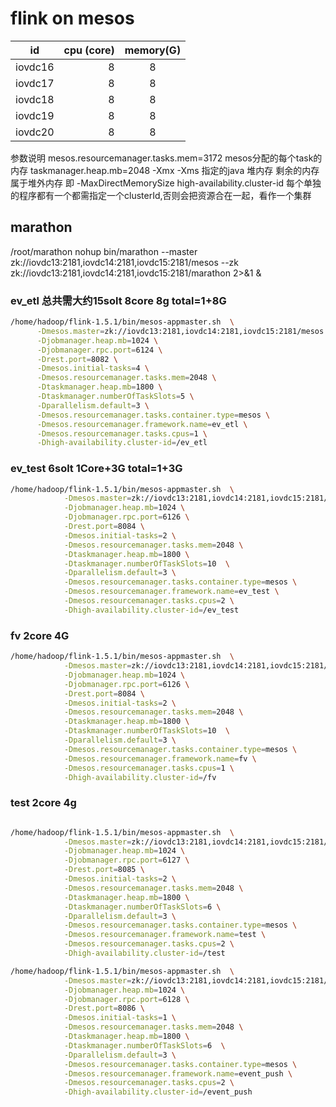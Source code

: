 # flink on  mesos 

| id        | cpu (core)   |  memory(G)  |
| --------   | -----:   | :----: |
| iovdc16        | 8     |   8    |
| iovdc17        | 8      |   8    |
| iovdc18        | 8      |   8   |
| iovdc19        | 8     |   8    |
| iovdc20        | 8     |   8    |

参数说明 mesos.resourcemanager.tasks.mem=3172 mesos分配的每个task的内存
        taskmanager.heap.mb=2048 -Xmx -Xms 指定的java 堆内存
        剩余的内存属于堆外内存  即 -MaxDirectMemorySize
        high-availability.cluster-id 每个单独的程序都有一个都需指定一个clusterId,否则会把资源合在一起，看作一个集群
        

## marathon
/root/marathon 
nohup bin/marathon --master zk://iovdc13:2181,iovdc14:2181,iovdc15:2181/mesos --zk zk://iovdc13:2181,iovdc14:2181,iovdc15:2181/marathon 2>&1 &


### ev_etl 总共需大约15solt  8core 8g  total=1+8G

```bash
/home/hadoop/flink-1.5.1/bin/mesos-appmaster.sh  \
      -Dmesos.master=zk://iovdc13:2181,iovdc14:2181,iovdc15:2181/mesos  \
      -Djobmanager.heap.mb=1024 \
      -Djobmanager.rpc.port=6124 \
      -Drest.port=8082 \
      -Dmesos.initial-tasks=4 \
      -Dmesos.resourcemanager.tasks.mem=2048 \
      -Dtaskmanager.heap.mb=1800 \
      -Dtaskmanager.numberOfTaskSlots=5 \
      -Dparallelism.default=3 \
      -Dmesos.resourcemanager.tasks.container.type=mesos \
      -Dmesos.resourcemanager.framework.name=ev_etl \
      -Dmesos.resourcemanager.tasks.cpus=1 \
      -Dhigh-availability.cluster-id=/ev_etl

```
      
      
### ev_test  6solt 1Core+3G total=1+3G 
```bash
/home/hadoop/flink-1.5.1/bin/mesos-appmaster.sh  \
            -Dmesos.master=zk://iovdc13:2181,iovdc14:2181,iovdc15:2181/mesos  \
            -Djobmanager.heap.mb=1024 \
            -Djobmanager.rpc.port=6126 \
            -Drest.port=8084 \
            -Dmesos.initial-tasks=2 \
            -Dmesos.resourcemanager.tasks.mem=2048 \
            -Dtaskmanager.heap.mb=1800 \
            -Dtaskmanager.numberOfTaskSlots=10  \
            -Dparallelism.default=3 \
            -Dmesos.resourcemanager.tasks.container.type=mesos \
            -Dmesos.resourcemanager.framework.name=ev_test \
            -Dmesos.resourcemanager.tasks.cpus=2 \
            -Dhigh-availability.cluster-id=/ev_test
```      


### fv 2core 4G 

```bash
/home/hadoop/flink-1.5.1/bin/mesos-appmaster.sh  \
            -Dmesos.master=zk://iovdc13:2181,iovdc14:2181,iovdc15:2181/mesos  \
            -Djobmanager.heap.mb=1024 \
            -Djobmanager.rpc.port=6126 \
            -Drest.port=8084 \
            -Dmesos.initial-tasks=2 \
            -Dmesos.resourcemanager.tasks.mem=2048 \
            -Dtaskmanager.heap.mb=1800 \
            -Dtaskmanager.numberOfTaskSlots=10  \
            -Dparallelism.default=3 \
            -Dmesos.resourcemanager.tasks.container.type=mesos \
            -Dmesos.resourcemanager.framework.name=fv \
            -Dmesos.resourcemanager.tasks.cpus=1 \
            -Dhigh-availability.cluster-id=/fv
```

### test 2core 4g
```bash

/home/hadoop/flink-1.5.1/bin/mesos-appmaster.sh  \
            -Dmesos.master=zk://iovdc13:2181,iovdc14:2181,iovdc15:2181/mesos  \
            -Djobmanager.heap.mb=1024 \
            -Djobmanager.rpc.port=6127 \
            -Drest.port=8085 \
            -Dmesos.initial-tasks=2 \
            -Dmesos.resourcemanager.tasks.mem=2048 \
            -Dtaskmanager.heap.mb=1800 \
            -Dtaskmanager.numberOfTaskSlots=6 \
            -Dparallelism.default=3 \
            -Dmesos.resourcemanager.tasks.container.type=mesos \
            -Dmesos.resourcemanager.framework.name=test \
            -Dmesos.resourcemanager.tasks.cpus=2 \
            -Dhigh-availability.cluster-id=/test

```

```bash
/home/hadoop/flink-1.5.1/bin/mesos-appmaster.sh  \
            -Dmesos.master=zk://iovdc13:2181,iovdc14:2181,iovdc15:2181/mesos  \
            -Djobmanager.heap.mb=1024 \
            -Djobmanager.rpc.port=6128 \
            -Drest.port=8086 \
            -Dmesos.initial-tasks=1 \
            -Dmesos.resourcemanager.tasks.mem=2048 \
            -Dtaskmanager.heap.mb=1800 \
            -Dtaskmanager.numberOfTaskSlots=6  \
            -Dparallelism.default=3 \
            -Dmesos.resourcemanager.tasks.container.type=mesos \
            -Dmesos.resourcemanager.framework.name=event_push \
            -Dmesos.resourcemanager.tasks.cpus=2 \
            -Dhigh-availability.cluster-id=/event_push
```